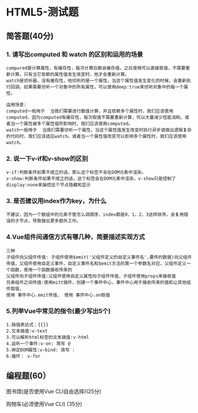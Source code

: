# HTML5-测试题

## 简答题(40分)

### 1. 请写出computed 和 watch 的区别和运用的场景

```text
compured是计算属性，有缓存性，每次计算后都会缓存值，之后使用可以直接取值，不需要重新计算。只有当它依赖的属性值发生改变时，他才会重新计算。
watch是侦听器，没有缓存性，他侦听的是一个属性，当这个属性值发生变化的时候，会重新执行回调。如果需要侦听一个对象中的所有属性，可以使用deep:true来侦听对象中的每一个属性。

运用场景: 
computed一般用于  当我们需要进行数值计算，并且依赖多个属性时，我们应该使用computed，因为computed有缓存性，每次取值不需要重新计算，可以大量减少性能消耗。或者当一个属性被多个属性值所影响时，我们应该使用computed。
watch一般用于  当我们需要侦听一个属性，当这个属性值发生改变时执行异步或做出逻辑复杂的代码时，我们应该适应watch。或者当一个属性值改变可以影响多个属性时，我们应该使用watch。
```

### 2. 说一下v-if和v-show的区别

```text
v-if:判断条件如果不成立的话，那么这个标签不会在DOM元素中渲染。
v-show:判断条件如果不成立的话，这个标签会在DOM元素中渲染，v-show只是控制了display:none来操控这个节点隐藏和显示
```

### 3. 是否建议用index作为key，为什么

```text
不建议，因为一个数组中的元素不管怎么调顺序，index都是0，1，2，3这样排序，会复用错误的子节点，导致做出更多额外工作。
```

### 4.Vue组件间通信方式有哪几种，简要描述实现方式

```text
三种
子组件向父组件传值: 子组件使用$emit('父组件定义的自定义事件名',要传的数据)向父组件传值，父组件使用自定义事件，自定义事件名和$emit方法的第一个参数名对应，父组件定义一个函数，使用一个函数接收传来的
父组件向子组件传值:父组件使用自定义属性向子组件传值，子组件使用props来接收值
兄弟组件之间传值:使用mitt插件，创建一个事件中心，事件中心用于接收传来的值和让其他组件取值，
使用 事件中心.emit传值， 使用 事件中心.on取值
```

### 5.列举Vue中常见的指令(最少写出5个)

```text
1.插值表达式：{{}}
2.文本插值:v-text
3.可以解析html标签的文本插值:v-html
4.监听一个事件:v-on: 简写 @
5.绑定DOM属性:v-bind: 简写 :
6.循环： v-for
```

## 编程题(60）

图书馆(是否使用Vue CLI自由选择)(25分)

购物车(必须使用Vue CLI) (35分)

